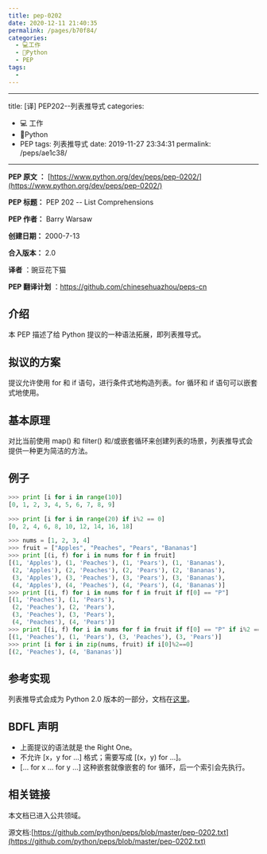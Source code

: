 ```yaml
---
title: pep-0202
date: 2020-12-11 21:40:35
permalink: /pages/b70f84/
categories:
  - 💻工作
  - 🐍Python
  - PEP
tags:
  - 
---
```

---
title: [译] PEP202--列表推导式
categories: 
  - 💻 工作
  - 🐍Python
  - PEP
tags: 列表推导式
date: 2019-11-27 23:34:31
permalink: /peps/ae1c38/
---

**PEP 原文 ：** [https://www.python.org/dev/peps/pep-0202/](https://www.python.org/dev/peps/pep-0202/)

**PEP 标题：** PEP 202 -- List Comprehensions

**PEP 作者：** Barry Warsaw

**创建日期：** 2000-7-13

**合入版本：** 2.0

**译者** ：豌豆花下猫

**PEP 翻译计划** ：https://github.com/chinesehuazhou/peps-cn

## 介绍

本 PEP 描述了给 Python 提议的一种语法拓展，即列表推导式。

## 拟议的方案

提议允许使用 for 和 if 语句，进行条件式地构造列表。for 循环和 if 语句可以嵌套式地使用。

## 基本原理

对比当前使用 map() 和 filter() 和/或嵌套循环来创建列表的场景，列表推导式会提供一种更为简洁的方法。

## 例子

```python
>>> print [i for i in range(10)]
[0, 1, 2, 3, 4, 5, 6, 7, 8, 9]

>>> print [i for i in range(20) if i%2 == 0]
[0, 2, 4, 6, 8, 10, 12, 14, 16, 18]

>>> nums = [1, 2, 3, 4]
>>> fruit = ["Apples", "Peaches", "Pears", "Bananas"]
>>> print [(i, f) for i in nums for f in fruit]
[(1, 'Apples'), (1, 'Peaches'), (1, 'Pears'), (1, 'Bananas'),
 (2, 'Apples'), (2, 'Peaches'), (2, 'Pears'), (2, 'Bananas'),
 (3, 'Apples'), (3, 'Peaches'), (3, 'Pears'), (3, 'Bananas'),
 (4, 'Apples'), (4, 'Peaches'), (4, 'Pears'), (4, 'Bananas')]
>>> print [(i, f) for i in nums for f in fruit if f[0] == "P"]
[(1, 'Peaches'), (1, 'Pears'),
 (2, 'Peaches'), (2, 'Pears'),
 (3, 'Peaches'), (3, 'Pears'),
 (4, 'Peaches'), (4, 'Pears')]
>>> print [(i, f) for i in nums for f in fruit if f[0] == "P" if i%2 == 1]
[(1, 'Peaches'), (1, 'Pears'), (3, 'Peaches'), (3, 'Pears')]
>>> print [i for i in zip(nums, fruit) if i[0]%2==0]
[(2, 'Peaches'), (4, 'Bananas')]
```

## 参考实现

列表推导式会成为 Python 2.0 版本的一部分，文档在[这里](http://docs.python.org/reference/expressions.html#list-displays)。

## BDFL 声明

- 上面提议的语法就是 the Right One。
- 不允许 [x，y for ...] 格式；需要写成 [(x，y) for ...]。
- [... for x ... for y ...] 这种嵌套就像嵌套的 for 循环，后一个索引会先执行。

## 相关链接

本文档已进入公共领域。

源文档:[https://github.com/python/peps/blob/master/pep-0202.txt](https://github.com/python/peps/blob/master/pep-0202.txt) 

